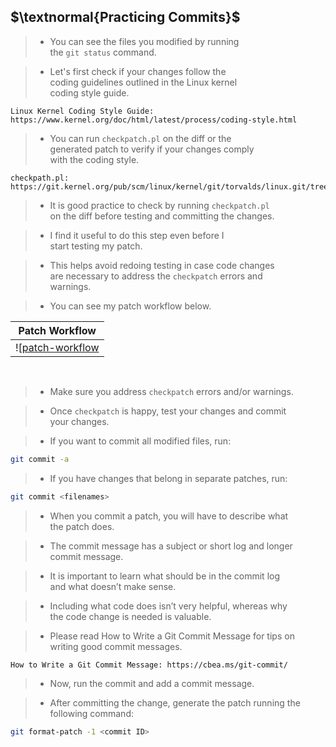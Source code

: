 ## $\textnormal{Practicing Commits}$

> - You can see the files you modified by running <br />
    the `git status` command.

> - Let's first check if your changes follow the <br />
    coding guidelines outlined in the Linux kernel <br />
    coding style guide.

```plaintext
Linux Kernel Coding Style Guide: https://www.kernel.org/doc/html/latest/process/coding-style.html
```

> - You can run `checkpatch.pl` on the diff or the <br />
    generated patch to verify if your changes comply <br />
    with the coding style.

```plaintext
checkpath.pl: https://git.kernel.org/pub/scm/linux/kernel/git/torvalds/linux.git/tree/scripts/checkpatch.pl
```

> - It is good practice to check by running `checkpatch.pl` <br />
    on the diff before testing and committing the changes.

> - I find it useful to do this step even before I <br />
    start testing my patch.

> - This helps avoid redoing testing in case code changes <br />
    are necessary to address the `checkpatch` errors and <br />
    warnings.

> - You can see my patch workflow below.

| Patch Workflow |
| -------------- |
| ![[patch-workflow](./images/01-patch-workflow.png) |

<br />

> - Make sure you address `checkpatch` errors and/or warnings.

> - Once `checkpatch` is happy, test your changes and commit <br />
    your changes.

> - If you want to commit all modified files, run:

```sh
git commit -a
```

> - If you have changes that belong in separate patches, run:

```sh
git commit <filenames>
```

> - When you commit a patch, you will have to describe what <br />
    the patch does.

> - The commit message has a subject or short log and longer <br />
    commit message.

> - It is important to learn what should be in the commit log <br />
    and what doesn’t make sense.

> - Including what code does isn’t very helpful, whereas why <br />
    the code change is needed is valuable.

> - Please read How to Write a Git Commit Message for tips on <br />
    writing good commit messages.

```plaintext
How to Write a Git Commit Message: https://cbea.ms/git-commit/
```

> - Now, run the commit and add a commit message.

> - After committing the change, generate the patch running the <br />
    following command:

```sh
git format-patch -1 <commit ID>
```
